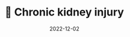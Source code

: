 ---
title: 🫘 Chronic kidney injury
date: '2022-12-02'
type: docs
weight: 703
commentable: true
show_breadcrumb: true
_build:
  render: always
  list: never
---